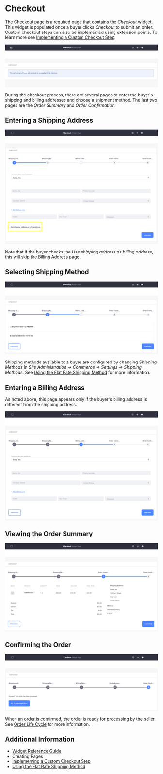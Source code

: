 # Checkout

The Checkout page is a required page that contains the _Checkout_ widget. This widget is populated once a buyer clicks _Checkout_ to submit an order. Custom checkout steps can also be implemented using extension points. To learn more see [Implementing a Custom Checkout Step](../../../../developer-guide/tutorial/implementing-a-custom-checkout-step/README.md).

![Checkout widget](./images/01.png)

During the checkout process, there are several pages to enter the buyer's shipping and billing addresses and choose a shipment method. The last two pages are the _Order Summary_ and _Order Confirmation_.

## Entering a Shipping Address

![Shipping Address step](./images/02.png)

Note that if the buyer checks the _Use shipping address as billing address_, this will skip the Billing Address page.

## Selecting Shipping Method

![Shipping Method step](./images/03.png)

Shipping methods available to a buyer are configured by changing _Shipping Methods_ in _Site Administration_ → _Commerce_ → _Settings_ -> _Shipping Methods_. See [Using the Flat Rate Shipping Method](../../../sales/shipping/using-the-flat-rate-shipping-method/README.md) for more information.

## Entering a Billing Address

As noted above, this page appears only if the buyer's billing address is different from the shipping address.

![Billing Address step](./images/04.png)

## Viewing the Order Summary

![Order Summary step](./images/05.png)

## Confirming the Order

![Order Confirmation step](./images/06.png)

When an order is confirmed, the order is ready for processing by the seller. See [Order Life Cycle](../../../sales/order-management/order-life-cycle/README.md) for more information.

## Additional Information

* [Widget Reference Guide](../widget-reference/README.md)
* [Creating Pages](https://help.liferay.com/hc/en-us/articles/360018171291-Creating-Pages)
* [Implementing a Custom Checkout Step](../../../../developer-guide/tutorial/implementing-a-custom-checkout-step/README.md)
* [Using the Flat Rate Shipping Method](../../../sales/shipping/using-the-flat-rate-shipping-method/README.md)
